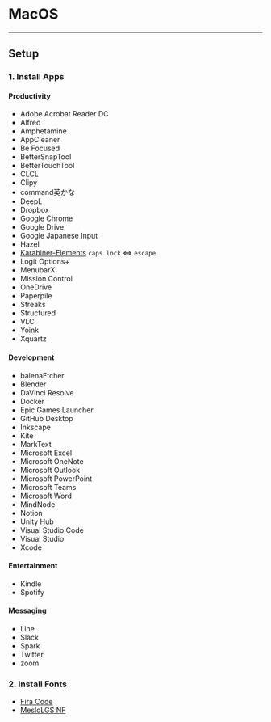 # MacOS

---

## Setup

### 1. Install Apps

#### Productivity

- Adobe Acrobat Reader DC
- Alfred
- Amphetamine
- AppCleaner
- Be Focused
- BetterSnapTool
- BetterTouchTool
- CLCL
- Clipy
- command英かな
- DeepL
- Dropbox
- Google Chrome
- Google Drive
- Google Japanese Input
- Hazel
- [Karabiner-Elements](https://karabiner-elements.pqrs.org/)
`caps lock` <=> `escape`
- Logit Options+
- MenubarX
- Mission Control
- OneDrive
- Paperpile
- Streaks
- Structured
- VLC
- Yoink
- Xquartz

#### Development

- balenaEtcher
- Blender
- DaVinci Resolve
- Docker
- Epic Games Launcher
- GitHub Desktop
- Inkscape
- Kite
- MarkText
- Microsoft Excel
- Microsoft OneNote
- Microsoft Outlook
- Microsoft PowerPoint
- Microsoft Teams
- Microsoft Word
- MindNode
- Notion
- Unity Hub
- Visual Studio Code
- Visual Studio
- Xcode

#### Entertainment

- Kindle
- Spotify

#### Messaging

- Line
- Slack
- Spark
- Twitter
- zoom

### 2. Install Fonts

- [Fira Code](https://fonts.google.com/specimen/Fira+Code)
- [MesloLGS NF](https://github.com/romkatv/powerlevel10k#fonts)
